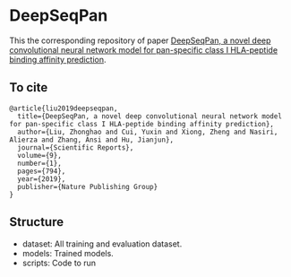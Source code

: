 # DeepSeqPan

This the corresponding repository of paper [DeepSeqPan, a novel deep convolutional neural network model for pan-specific class I HLA-peptide binding affinity prediction](https://www.nature.com/articles/s41598-018-37214-1).

## To cite
```
@article{liu2019deepseqpan,
  title={DeepSeqPan, a novel deep convolutional neural network model for pan-specific class I HLA-peptide binding affinity prediction},
  author={Liu, Zhonghao and Cui, Yuxin and Xiong, Zheng and Nasiri, Alierza and Zhang, Ansi and Hu, Jianjun},
  journal={Scientific Reports},
  volume={9},
  number={1},
  pages={794},
  year={2019},
  publisher={Nature Publishing Group}
}
```

## Structure

- dataset: All training and evaluation dataset.
- models: Trained models.
- scripts: Code to run
